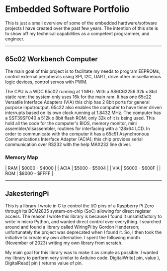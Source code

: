 
# Embedded Software Portfolio

This is just a small overview of some of the embedded hardware/software projects I have created over the past few years. The intention of this site
is to show off my technical capabilities as a competent programmer, and engineer.

---

## 65c02 Workbench Computer

The main goal of this project is to facilitate my needs to program EEPROMs, control external peripherals using SPI, I2C, UART, drive
other miscellaneous logic devices, control servos with PWM.

The CPU is a WDC 65c02 running at 1 MHz. With a AS6C62256 32k x 8bit static ram; the system only uses 16k for the main ram. It has one 65c22
Versatile Interface Adapters (VIA) this chip has 2 8bit ports for general purpose input/output. 65c22 also enables the computer to have timer
driven interrupts based on its own clock running at 1.8432 MHz. The computer has a SST39SF040 a 512k x 8bit flash ROM; only 32k of it is being
used. This hold all the code for the computer's BIOS, memory monitor, mini assembler/disassembler, routines for interfacing with a 128x64 LCD.
In order to communicate with the computer it has a 65c51 Asynchronous Communications Interface Adapter (ACIA); this chip provides serial 
communication over RS232 with the help MAX232 line driver.

### Memory Map

| RAM  | $0000 - $4000 |
| ACIA | $5000 - $5004 |
| VIA  | $6000 - $600F |
| ROM  | $8000 - $FFFF |

---

## JakesteringPi

This is a library I wrote in C to control the I/O pins of a Raspberry Pi Zero through its BCM2835 system-on-chip (SoC) allowing for direct register
access. The reason I wrote this library is because I found it unsatisfactory to write in micro Python, and wanted direct control over everything.
I searched around and found a library called WiringPi by Gordon Henderson; unfortunately the project was deprecated when I found it. So, I then took
the initiative to create my own alternative. I spent the following month (November of 2023) writing my own library from scratch.

My main goal for this library was to make it as simple as possible. I wanted my library to perform very similar to Arduino code. 
DigitalWrite( pin, value ), DigitalRead( pin ) returns value of pin.

